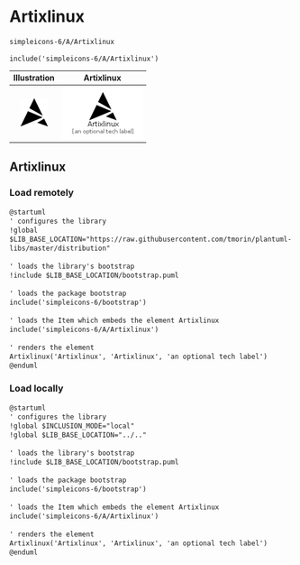 # Artixlinux


```text
simpleicons-6/A/Artixlinux
```

```text
include('simpleicons-6/A/Artixlinux')
```



| Illustration | Artixlinux |
| :---: | :---: |
| ![illustration for Illustration](../../simpleicons-6/A/Artixlinux.png) | ![illustration for Artixlinux](../../simpleicons-6/A/Artixlinux.Local.png) |




## Artixlinux

### Load remotely
```plantuml
@startuml
' configures the library
!global $LIB_BASE_LOCATION="https://raw.githubusercontent.com/tmorin/plantuml-libs/master/distribution"

' loads the library's bootstrap
!include $LIB_BASE_LOCATION/bootstrap.puml

' loads the package bootstrap
include('simpleicons-6/bootstrap')

' loads the Item which embeds the element Artixlinux
include('simpleicons-6/A/Artixlinux')

' renders the element
Artixlinux('Artixlinux', 'Artixlinux', 'an optional tech label')
@enduml
```

### Load locally
```plantuml
@startuml
' configures the library
!global $INCLUSION_MODE="local"
!global $LIB_BASE_LOCATION="../.."

' loads the library's bootstrap
!include $LIB_BASE_LOCATION/bootstrap.puml

' loads the package bootstrap
include('simpleicons-6/bootstrap')

' loads the Item which embeds the element Artixlinux
include('simpleicons-6/A/Artixlinux')

' renders the element
Artixlinux('Artixlinux', 'Artixlinux', 'an optional tech label')
@enduml
```

